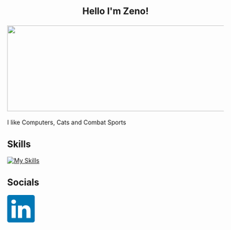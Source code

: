 ## <p align="center"> Hello I'm Zeno!</p>

 <img src="https://i.pinimg.com/736x/f6/a3/6b/f6a36b3497242571361f7cd9c078a78a.jpg" width="1200" height="200"/>

 I like Computers, Cats and Combat Sports

<h2>Skills</h2>

[![My Skills](https://skillicons.dev/icons?i=python,java,c,html,css,git,github,mysql,figma,mongodb&theme=dark)](https://skillicons.dev)

<h2>Socials</h2>

<a href="https://www.linkedin.com/in/mohammedzoranzeno/"> <img src="https://raw.githubusercontent.com/CLorant/readme-social-icons/refs/heads/main/large/colored/linkedin.svg">

